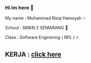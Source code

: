 ### Hi im here 👋
My name : Muhammad Rizqi Hamsyah ✨

School : SMKN 2 SEMARANG 🔭

Class : Software Enginering ( RPL ) ⚡

## KERJA : [click here](https://mygithub.razorkenzy.repl.co)
<!--
**RAZORKENZY/RAZORKENZY** is a ✨ _special_ ✨ repository because its `README.md` (this file) appears on your GitHub profile.

Here are some ideas to get you started:

- 🔭 I’m currently working on ...
- 🌱 I’m currently learning ...
- 👯 I’m looking to collaborate on ...
- 🤔 I’m looking for help with ...
- 💬 Ask me about ...
- 📫 How to reach me: ...
- 😄 Pronouns: ...
- ⚡ Fun fact: ...
-->

